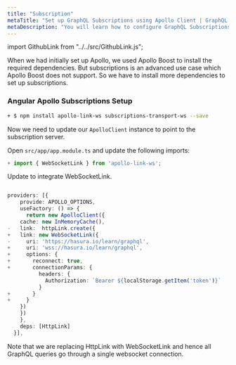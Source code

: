 ```yaml
---
title: "Subscription"
metaTitle: "Set up GraphQL Subscriptions using Apollo Client | GraphQL Angular Apollo Tutorial"
metaDescription: "You will learn how to configure GraphQL Subscriptions using Angular Apollo Client by installing dependencies like apollo-link-ws, subscriptions-transport-ws. This will also have authorization token setup"
---
```


import GithubLink from "../../src/GithubLink.js";

When we had initially set up Apollo, we used Apollo Boost to install the required dependencies. But subscriptions is an advanced use case which Apollo Boost does not support. So we have to install more dependencies to set up subscriptions.

### Angular Apollo Subscriptions Setup

```bash
+ $ npm install apollo-link-ws subscriptions-transport-ws --save
```

Now we need to update our `ApolloClient` instance to point to the subscription server.

Open `src/app/app.module.ts` and update the following imports:

<GithubLink link="https://github.com/hasura/learn-graphql/blob/master/tutorials/frontend/angular-apollo/app-final/src/app/app.module.ts" text="src/app/app.module.ts" />

```typescript
+ import { WebSocketLink } from 'apollo-link-ws';
```

Update to integrate WebSocketLink.

```typescript

providers: [{
    provide: APOLLO_OPTIONS,
    useFactory: () => {
      return new ApolloClient({
    cache: new InMemoryCache(),    
-   link:  httpLink.create({
+   link: new WebSocketLink({
-     uri: 'https://hasura.io/learn/graphql',
+     uri: 'wss://hasura.io/learn/graphql',
+     options: {
+       reconnect: true,
+       connectionParams: {
          headers: {
            Authorization: `Bearer ${localStorage.getItem('token')}`
          }
+       }
+     }
    })
    })
    },
    deps: [HttpLink]
  }],
```

Note that we are replacing HttpLink with WebSocketLink and hence all GraphQL queries go through a single websocket connection.

